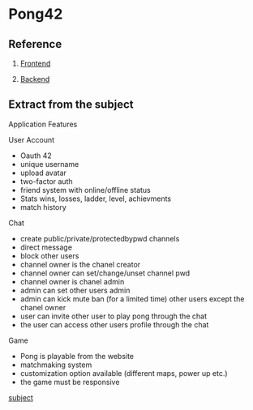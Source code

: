 # Pong42

## Reference

 1) [Frontend](./frontend/README.md)

 2) [Backend](./backend/README.md)

## Extract from the subject

Application Features

User Account

- Oauth 42
- unique username
- upload avatar
- two-factor auth
- friend system with online/offline status
- Stats wins, losses, ladder, level, achievments
- match history

Chat

- create public/private/protectedbypwd channels
- direct message
- block other users
- channel owner is the chanel creator
- channel owner can set/change/unset channel pwd
- channel owner is chanel admin
- admin can set other users admin
- admin can kick mute ban (for a limited time) other users except the chanel owner
- user can invite other user to play pong through the chat
- the user can access other users profile through the chat

Game

- Pong is playable from the website
- matchmaking system
- customization option available (different maps, power up etc.)
- the game must be responsive

[subject](./ressources/en.subject.pdf)
